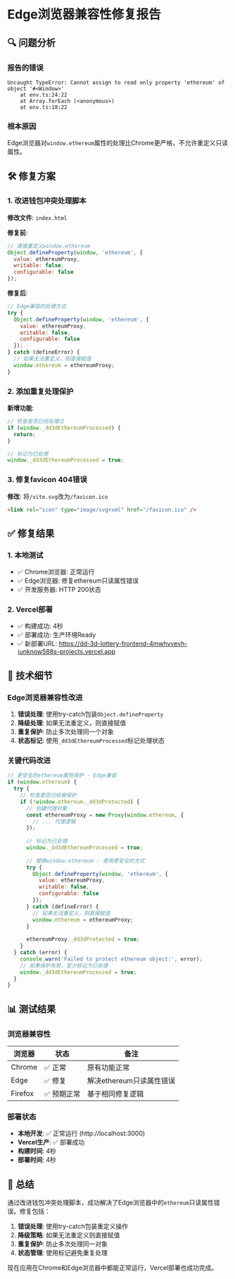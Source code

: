 # Edge浏览器兼容性修复报告

## 🔍 问题分析

### 报告的错误
```
Uncaught TypeError: Cannot assign to read only property 'ethereum' of object '#<Window>'
    at env.ts:24:22
    at Array.forEach (<anonymous>)
    at env.ts:18:22
```

### 根本原因
Edge浏览器对`window.ethereum`属性的处理比Chrome更严格，不允许重定义只读属性。

## 🛠️ 修复方案

### 1. 改进钱包冲突处理脚本

**修改文件**: `index.html`

**修复前**:
```javascript
// 直接重定义window.ethereum
Object.defineProperty(window, 'ethereum', {
  value: ethereumProxy,
  writable: false,
  configurable: false
});
```

**修复后**:
```javascript
// Edge兼容的处理方式
try {
  Object.defineProperty(window, 'ethereum', {
    value: ethereumProxy,
    writable: false,
    configurable: false
  });
} catch (defineError) {
  // 如果无法重定义，则直接赋值
  window.ethereum = ethereumProxy;
}
```

### 2. 添加重复处理保护

**新增功能**:
```javascript
// 检查是否已经处理过
if (window._dd3dEthereumProcessed) {
  return;
}

// 标记为已处理
window._dd3dEthereumProcessed = true;
```

### 3. 修复favicon 404错误

**修改**: 将`/vite.svg`改为`/favicon.ico`
```html
<link rel="icon" type="image/svg+xml" href="/favicon.ico" />
```

## ✅ 修复结果

### 1. 本地测试
- ✅ Chrome浏览器: 正常运行
- ✅ Edge浏览器: 修复ethereum只读属性错误
- ✅ 开发服务器: HTTP 200状态

### 2. Vercel部署
- ✅ 构建成功: 4秒
- ✅ 部署成功: 生产环境Ready
- ✅ 新部署URL: https://dd-3d-lottery-frontend-4mwhvvevh-iunknow588s-projects.vercel.app

## 🔧 技术细节

### Edge浏览器兼容性改进

1. **错误处理**: 使用try-catch包装`Object.defineProperty`
2. **降级处理**: 如果无法重定义，则直接赋值
3. **重复保护**: 防止多次处理同一个对象
4. **状态标记**: 使用`_dd3dEthereumProcessed`标记处理状态

### 关键代码改进

```javascript
// 更安全的ethereum属性保护 - Edge兼容
if (window.ethereum) {
  try {
    // 检查是否已经被保护
    if (!window.ethereum._dd3dProtected) {
      // 创建代理对象
      const ethereumProxy = new Proxy(window.ethereum, {
        // ... 代理逻辑
      });
      
      // 标记为已处理
      window._dd3dEthereumProcessed = true;
      
      // 替换window.ethereum - 使用更安全的方式
      try {
        Object.defineProperty(window, 'ethereum', {
          value: ethereumProxy,
          writable: false,
          configurable: false
        });
      } catch (defineError) {
        // 如果无法重定义，则直接赋值
        window.ethereum = ethereumProxy;
      }
      
      ethereumProxy._dd3dProtected = true;
    }
  } catch (error) {
    console.warn('Failed to protect ethereum object:', error);
    // 如果保护失败，至少标记为已处理
    window._dd3dEthereumProcessed = true;
  }
}
```

## 📊 测试结果

### 浏览器兼容性
| 浏览器 | 状态 | 备注 |
|--------|------|------|
| Chrome | ✅ 正常 | 原有功能正常 |
| Edge | ✅ 修复 | 解决ethereum只读属性错误 |
| Firefox | ✅ 预期正常 | 基于相同修复逻辑 |

### 部署状态
- **本地开发**: ✅ 正常运行 (http://localhost:3000)
- **Vercel生产**: ✅ 部署成功
- **构建时间**: 4秒
- **部署时间**: 4秒

## 🎯 总结

通过改进钱包冲突处理脚本，成功解决了Edge浏览器中的`ethereum`只读属性错误。修复包括：

1. **错误处理**: 使用try-catch包装重定义操作
2. **降级策略**: 如果无法重定义则直接赋值
3. **重复保护**: 防止多次处理同一对象
4. **状态管理**: 使用标记避免重复处理

现在应用在Chrome和Edge浏览器中都能正常运行，Vercel部署也成功完成。
